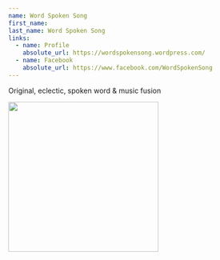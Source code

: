 ```yaml
---
name: Word Spoken Song
first_name: 
last_name: Word Spoken Song
links:
  - name: Profile
    absolute_url: https://wordspokensong.wordpress.com/
  - name: Facebook
    absolute_url: https://www.facebook.com/WordSpokenSong
---
```


Original, eclectic, spoken word & music fusion

<img src="../../assets/images/Word-Spoken-Song-Simon-Photo_compressed.jpg" width=300 />
